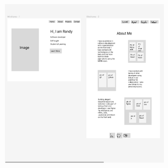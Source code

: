 <img 
     src="pics/HomeNAbout.png" 
     alt="wireframes in Figma"
     style="width: 500px; height: 500px">
